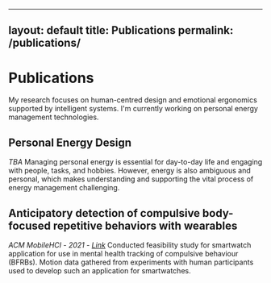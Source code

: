 ---
layout: default
title: Publications
permalink: /publications/
------

# Publications

My research focuses on human-centred design and emotional ergonomics supported by intelligent systems. I'm currently working on personal energy management technologies.

## Personal Energy Design
*TBA*
Managing personal energy is essential for day-to-day life and engaging with people, tasks, and hobbies. However, energy is also ambiguous and personal, which makes understanding and supporting the vital  process of energy management challenging. 

## Anticipatory detection of compulsive body-focused repetitive behaviors with wearables
*ACM MobileHCI* - *2021* - [*Link*](https://dl.acm.org/doi/10.1145/3447526.3472061)
Conducted feasibility study for smartwatch application for use in mental health tracking of compulsive behaviour (BFRBs). Motion data gathered from experiments with human participants used to develop such an application for smartwatches.